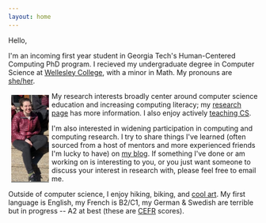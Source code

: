 ```yaml
---
layout: home
---
```


Hello, 

I'm an incoming first year student in Georgia Tech's Human-Centered Computing PhD program. I recieved my undergraduate degree in Computer Science at [Wellesley College](https://www.wellesley.edu/cs), with a minor in Math. My pronouns are [she/her](https://pronoun.is/she).

<img style="padding: 6px" align="left" width="15%" src="images/annabel.png">

My research interests broadly center around computer science education and increasing computing literacy; my [research page](https://annabelrothschild.com/research/) has more information. I also enjoy actively [teaching CS](https://annabelrothschild.com/teaching/).

I'm also interested in widening participation in computing and computing research. I try to share things I've learned (often sourced from a host of mentors and more experienced friends I'm lucky to have) on [my blog](https://medium.com/me/stories/public). If something I've done or am working on is interesting to you, or you just want someone to discuss your interest in research with, please feel free to email me.

Outside of computer science, I enjoy hiking, biking, and [cool art](https://annabelrothschild.com/personal/art/). My first language is English, my French is B2/C1, my German & Swedish are terrible but in progress -- A2 at best (these are [CEFR](https://en.wikipedia.org/wiki/Common_European_Framework_of_Reference_for_Languages) scores).





